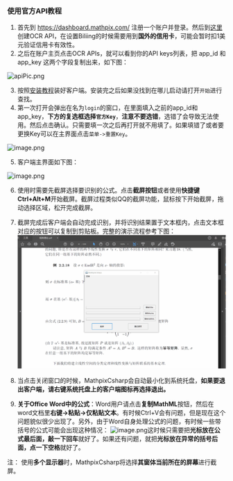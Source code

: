 ### 使用官方API教程

1. 首先到 https://dashboard.mathpix.com/ 注册一个账户并登录。然后到[这里](https://accounts.mathpix.com/ocr-api/new)创建OCR API，在设置Biliing的时候需要用到**国外的信用卡**，可能会暂时扣1美元验证信用卡有效性。
2. 之后在账户主页点击OCR APIs，就可以看到你的API keys列表，把 app_id 和 app_key 这两个字段复制出来，如下图：

![apiPic.png](https://i.loli.net/2021/02/19/iDofHx6bZFmqvVB.png)

3. 按照[安装教程](https://github.com/itewqq/MathpixCsharp/blob/master/README.md)装好客户端。安装完之后如果没找到在哪儿启动请打开```开始```进行查找。
4. 第一次打开会弹出在名为```login```的窗口，在里面填入之前的app_id和app_key，**下方的复选框选择```官方Key```**，**注意不要选错**，选错了会导致无法使用。然后点击确认。只需要填一次之后再打开就不用填了。如果填错了或者要更换Key可以在主界面点击```菜单->重置Key```。
   
![image.png](https://i.loli.net/2021/02/19/HAKMjmYhplwqez4.png)

5. 客户端主界面如下图：

![image.png](https://i.loli.net/2021/02/19/8eqmzvsGDKUJh9d.png)

6. 使用时需要先截屏选择要识别的公式。点击**截屏按钮**或者使用**快捷键Ctrl+Alt+M**开始截屏。截屏过程类似QQ的截屏功能，鼠标按下开始截屏，拖动选择区域，松开完成截屏。
7. 截屏完成后客户端会自动完成识别，并将识别结果置于文本框内，点击文本框对应的按钮可以复制到剪贴板。完整的演示流程参考下图：
![使用演示](/images/demo1.gif)

8. 当点击关闭窗口的时候，MathpixCsharp会自动最小化到系统托盘，**如果要退出客户端，请右键系统托盘上的客户端图标再选择退出。**
9. **关于Office Word中的公式**：Word用户请点击**复制MathML**按钮，然后在word文档里**右键->粘贴->仅粘贴文本**。有时候Ctrl+V会有问题，但是现在这个问题貌似很少出现了。另外，由于Word自身处理公式的问题，有时候一些带括号的公式可能会出现这种情况：
![image.png](https://i.loli.net/2021/02/19/yKu7RCmknDGNz8V.png)这时候只需要把**光标放在公式最后面，敲一下回车**就好了。如果还有问题，就把**光标放在异常的括号后面，点一下空格**就好了。

注： 使用**多个显示器**时，MathpixCsharp将选择**其窗体当前所在的屏幕**进行截屏。